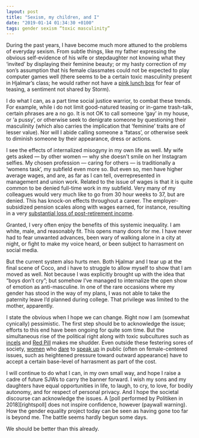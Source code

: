 ```yaml
---
layout: post
title: "Sexism, my children, and I"
date: "2019-01-14 01:34:30 +0100" 
tags: gender sexism “toxic masculinity”
---
```


During the past years, I have become much more attuned to the problems of
everyday sexism. From subtle things, like my father expressing the obvious
self-evidence of his wife or stepdaughter not knowing what they ‘invited’
by displaying their feminine beauty; or my hasty correction of my son’s
assumption that his female classmates could not be expected to play computer
games well (there seems to be a certain toxic masculinity present in Hjalmar’s
class; he would rather not have a [pink lunch box][sistema-pink] for fear of
teasing, a sentiment not shared by Storm).

I do what I can, as a part time social justice warrior, to combat these trends.
For example, while i do not limit good-natured teasing or in-game trash-talk,
certain phrases are a no go. It is not OK to call someone ‘gay’ in my house, or
‘a pussy’, or otherwise seek to denigrate someone by questioning their
masculinity (which also carries the implication that ‘feminine’ traits are of
lesser value). Nor will I abide calling someone a ‘fatass’, or otherwise seek
to diminish someone by their appearance, dress or actions.

I see the effects of internalized misogyny in my own life as well. My wife
gets asked — by other women — why she doesn't smile on her Instagram
selfies. My chosen profession — caring for others — is traditionally
a ‘womens task’, my subfield even more so. But even so, men have higher
average wages, and are, as far as I can tell, overrepresented in
management and union work. Related to the issue of wages is that it is
quite common to be denied full-time work in my subfield. Very many of my
colleagues would very much like to go from 30 hour weeks to 37, but are
denied. This has knock-on effects throughout a career. The
employer-subsidized pension scales along with wages earned, for instance,
resulting in a very [substantial loss of post-retirement
income][pensions].

Granted, I very often enjoy the benefits of this systemic inequality. I am
white, male, and reasonably fit. This opens many doors for me. I have
never had to fear unwanted advances, been wary of walking alone in a city
at night, or fight to make my voice heard, or been subject to harrasment
on social media.

But the current system also hurts men. Both Hjalmar and I tear up at the
final scene of Coco, and i have to struggle to allow myself to show that
I am moved as well. Not because I was explicitly brought up with the idea
that “boys don’t cry”; but somehow I’ve managed to internalize the open
show of emotion as anti-masculine. In one of the rare occasions where my
gender has stood in the way of my plans, I was not able to take the
paternity leave I’d planned during college. That privilege was limited to
the mother, apparently.

I state the obvious when I hope we can change. Right now I am (somewhat
cynically) pessimistic. The first step should be to acknowledge the issue;
efforts to this end have been ongoing for quite som time. But the
simultaneous rise of the political right along with toxic subcultures such
as [incels][incels] and [Red Pill][redpill] makes me shudder. Even outside
these festering sores of society, [women][katrinegisinger] who
[dare][gamergate] to [speak up][cortez] in public (often on
female-centered issues, such as heightened pressure toward outward
appearance) have to accept a certain base-level of harrasment as part of the
cost. 

I will continue to do what I can, in my own small way, and hope I raise a cadre
of future SJWs to carry the banner forward. I wish my sons and my daughters
have equal opportunities in life, to laugh, to cry, to love, for bodily
autonomy, and for respect of personal privacy. And I hope the societal
discourse can acknowledge the issues. A [poll performed by Politiken in 2018][rightspoll]
does not inspire confidence, however (paywall warning). How the gender equality project today can
be seen as having gone too far is beyond me. The battle seems hardly begun
some days.

We should be better than this already.

[sistema-pink]: https://sistemaplastics.com/products/lunch/1.2l-lunch-plus-lunch#

[pensions]: https://dsr.dk/politik-og-nyheder/nyhed/deltid-oeger-koensforskelle-paa-arbejdsmarkedet

[eqpoll]: https://politiken.dk/debat/analyse/art6660721/Klart-flertal-af-bl%C3%A5-folketingspolitikere-mener-at-ligestilling-allerede-er-opn%C3%A5et-eller-g%C3%A5et-for-langt

[katrinegisinger]: https://katrinegisiger.dk/

[incels]: https://en.wikipedia.org/wiki/Incel

[redpill]: https://en.wikipedia.org/wiki/Manosphere

[gamergate]: https://en.wikipedia.org/wiki/Gamergate_controversy

[cortez]: https://en.wikipedia.org/wiki/Alexandria_Ocasio-Cortez
